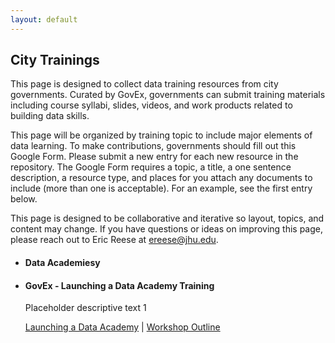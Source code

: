 ```yaml
---
layout: default
---
```


## <span class="glyphicon glyphicon-user"></span> City Trainings
This page is designed to collect data training resources from city governments. Curated by GovEx, governments can submit training materials including course syllabi, slides, videos, and work products related to building data skills. 

This page will be organized by training topic to include major elements of data learning. To make contributions, governments should fill out this Google Form. Please submit a new entry for each new resource in the repository. The Google Form requires a topic, a title, a one sentence description, a resource type, and places for you attach any documents to include (more than one is acceptable). For an example, see the first entry below.

This page is designed to be collaborative and iterative so layout, topics, and content may change. If you have questions or ideas on improving this page, please reach out to Eric Reese at <a href="mailto:ereese@jhu.edu">ereese@jhu.edu</a>.

<ul class="list-group">
  <li class="list-group-item">
    <h4>Data Academiesy</h4>
  </li>
  <li class="list-group-item">
    <h4>GovEx - Launching a Data Academy Training</h4>
    <p>Placeholder descriptive text 1</p>
      <a href="https://govex.github.io/courses/PNW Regional_Final.pdf" target="_blank">Launching a Data Academy</a> |
      <a href="https://govex.github.io/courses/PNW Regional_Workshop Outline.docx" target="_blank">Workshop Outline</a>
  </li>
</ul>
